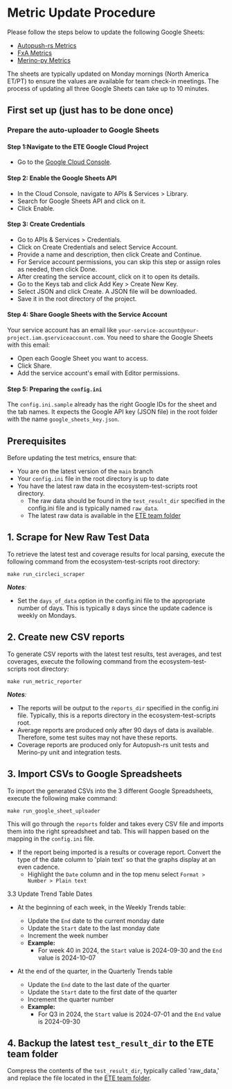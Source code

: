 # Metric Update Procedure

Please follow the steps below to update the following Google Sheets:

- [Autopush-rs Metrics][1]
- [FxA Metrics][2]
- [Merino-py Metrics][3]

The sheets are typically updated on Monday mornings (North America ET/PT) to ensure the values are
available for team check-in meetings. The process of updating all three Google Sheets can take up
to 10 minutes.

## First set up (just has to be done once)

### Prepare the auto-uploader to Google Sheets

#### Step 1:Navigate to the ETE Google Cloud Project
* Go to the [Google Cloud Console](https://console.cloud.google.com/apis/dashboard?project=ecosystem-test-eng).

#### Step 2: Enable the Google Sheets API
* In the Cloud Console, navigate to APIs & Services > Library.
* Search for Google Sheets API and click on it.
* Click Enable.

#### Step 3: Create Credentials
* Go to APIs & Services > Credentials.
* Click on Create Credentials and select Service Account.
* Provide a name and description, then click Create and Continue.
* For Service account permissions, you can skip this step or assign roles as needed, then click Done.
* After creating the service account, click on it to open its details.
* Go to the Keys tab and click Add Key > Create New Key.
* Select JSON and click Create. A JSON file will be downloaded.
* Save it in the root directory of the project.

#### Step 4: Share Google Sheets with the Service Account
Your service account has an email like `your-service-account@your-project.iam.gserviceaccount.com`. You need to share the Google Sheets with this email:

* Open each Google Sheet you want to access.
* Click Share.
* Add the service account's email with Editor permissions.

#### Step 5: Preparing the `config.ini`
The `config.ini.sample` already has the right Google IDs for the sheet and the tab names.
It expects the Google API key (JSON file) in the root folder with the name `google_sheets_key.json`.

## Prerequisites

Before updating the test metrics, ensure that:

- You are on the latest version of the `main` branch
- Your `config.ini` file in the root directory is up to date
- You have the latest raw data in the ecosystem-test-scripts root directory.
  - The raw data should be found in the `test_result_dir` specified in the config.ini file and is
    typically named `raw_data`.
  - The latest raw data is available in the [ETE team folder][0]

## 1. Scrape for New Raw Test Data

To retrieve the latest test and coverage results for local parsing, execute the following command from the ecosystem-test-scripts root directory:

```shell
make run_circleci_scraper
```

_**Notes**:_

- Set the `days_of_data` option in the config.ini file to the appropriate number of days. This is
  typically `8` days since the update cadence is weekly on Mondays.

## 2. Create new CSV reports

To generate CSV reports with the latest test results, test averages, and test coverages, execute the
following command from the ecosystem-test-scripts root directory:

```shell
make run_metric_reporter
```

_**Notes**:_

- The reports will be output to the `reports_dir` specified in the config.ini file. Typically, this
  is a reports directory in the ecosystem-test-scripts root.
- Average reports are produced only after 90 days of data is available. Therefore, some test suites
  may not have these reports.
- Coverage reports are produced only for Autopush-rs unit tests and Merino-py unit and integration
  tests.

## 3. Import CSVs to Google Spreadsheets

To import the generated CSVs into the 3 different Google Spreadsheets, execute the following make command:

```shell
make run_google_sheet_uploader
```

This will go through the `reports` folder and takes every CSV file and imports them into the right spreadsheet and tab. This will happen based on the mapping in the `config.ini` file.

- If the report being imported is a results or coverage report. Convert the type of the date
     column to 'plain text' so that the graphs display at an even cadence.
  - Highlight the `Date` column and in the top menu select `Format > Number > Plain text`

3.3 Update Trend Table Dates

- At the beginning of each week, in the Weekly Trends table:
  - Update the `End` date to the current monday date
  - Update the `Start` date to the last monday date
  - Increment the week number
  - **Example:**
    - For week 40 in 2024, the `Start` value is 2024-09-30 and the `End` value is 2024-10-07

- At the end of the quarter, in the Quarterly Trends table
  - Update the `End` date to the last date of the quarter
  - Update the `Start` date to the first date of the quarter
  - Increment the quarter number
  - **Example:**
    - For Q3 in 2024, the `Start` value is 2024-07-01 and the `End` value is 2024-09-30


## 4. Backup the latest `test_result_dir` to the ETE team folder

Compress the contents of the `test_result_dir`, typically called 'raw_data,' and replace the file
located in the [ETE team folder][0].


[0]: https://drive.google.com/drive/folders/1N4YW97gEH6gmdlfDNtuGxUsdo2EKkCAi
[1]: https://docs.google.com/spreadsheets/d/1abjtg2e-PHm8JDP5A629KFVA-eBc8I5VtFPcz_UCDQs/edit?usp=drive_link
[2]: https://docs.google.com/spreadsheets/d/1qKwxsSI2RNo-qKZflETtBbyZ9b0ZUB_id2SL17_MmYo/edit?usp=drive_link
[3]: https://docs.google.com/spreadsheets/d/1dZjfFVoYYPHmStCbyQkWXfBy9yvL10-g6OLQ3nU_25o/edit?usp=drive_link
